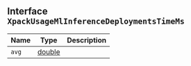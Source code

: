 ## Interface `XpackUsageMlInferenceDeploymentsTimeMs`

| Name | Type | Description |
| - | - | - |
| `avg` | [double](./double.md) | &nbsp; |
